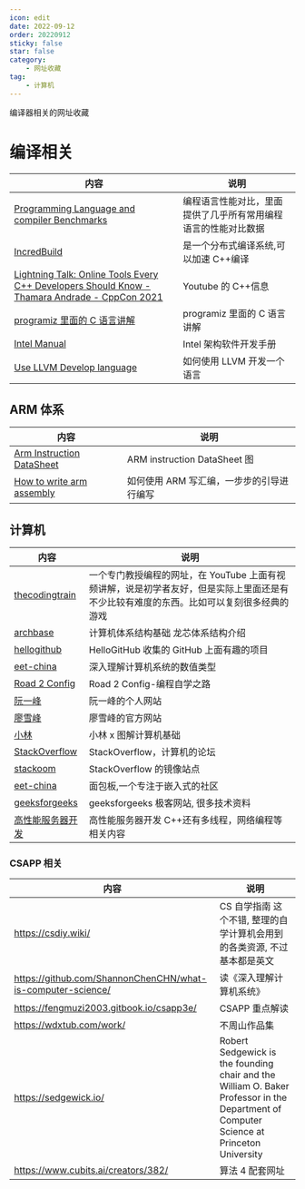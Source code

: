 ```yaml
---
icon: edit
date: 2022-09-12
order: 20220912
sticky: false
star: false
category:
    - 网址收藏
tag:
    - 计算机
---
```


编译器相关的网址收藏

<!-- more -->

# 编译相关

| 内容           | 说明                                                           |
| ------------------------------------------------------------ | -------------------------------------------------------------- |
| [Programming Language and compiler Benchmarks](https://programming-language-benchmarks.vercel.app/)              | 编程语言性能对比，里面提供了几乎所有常用编程语言的性能对比数据 |
| [IncredBuild](https://www.incredibuild.com/)                                            | 是一个分布式编译系统,可以加速 C++编译                          |
| [Lightning Talk: Online Tools Every C++ Developers Should Know - Thamara Andrade - CppCon 2021](https://www.youtube.com/watch?v=UztsWf7F_Sc&ab_channel=CppCon) | Youtube 的 C++信息                                             |
| [programiz 里面的 C 语言讲解](https://www.programiz.com/c-programming/c-data-types)     | programiz 里面的 C 语言讲解                                    |
| [Intel Manual](https://www.intel.com/content/www/us/en/developer/articles/technical/intel-sdm.html) | Intel 架构软件开发手册                                         |
| [Use LLVM Develop language](https://llvm.org/docs/tutorial/MyFirstLanguageFrontend/index.html)      | 如何使用 LLVM 开发一个语言                                     |

## ARM 体系
| 内容 | 说明 |
| ----- | ----- |
| [Arm Instruction DataSheet](https://azeria-labs.com/downloads/cheatsheetv1.3-1920x1080.png) |  ARM instruction DataSheet 图 |
| [How to write arm assembly](https://azeria-labs.com/writing-arm-assembly-part-1/) | 如何使用 ARM 写汇编，一步步的引导进行编写 |


## 计算机
| 内容  | 说明  |
| ----- | ----- |
| [thecodingtrain](https://thecodingtrain.com/) |  一个专门教授编程的网址，在 YouTube 上面有视频讲解，说是初学者友好，但是实际上里面还是有不少比较有难度的东西。比如可以复刻很多经典的游戏 |
| [archbase](https://foxsen.github.io/archbase/) | 计算机体系结构基础 龙芯体系结构介绍 |
| [hellogithub](https://hellogithub.com/) | HelloGitHub 收集的 GitHub 上面有趣的项目 |
| [eet-china](https://www.eet-china.com/mp/a154866.html) | 深入理解计算机系统的数值类型 |
| [Road 2 Config](https://r2coding.com/) | Road 2 Config-编程自学之路 |
| [阮一峰](https://www.ruanyifeng.com/) | 阮一峰的个人网站 |
| [廖雪峰](https://www.liaoxuefeng.com/) | 廖雪峰的官方网站 |
| [小林](https://xiaolincoding.com/) | 小林 x 图解计算机基础 |
| [StackOverflow](https://stackoverflow.com/) |StackOverflow，计算机的论坛 |
| [stackoom](https://stackoom.com/) |  StackOverflow 的镜像站点|
| [eet-china](https://www.eet-china.com/) |  面包板,一个专注于嵌入式的社区 |
| [geeksforgeeks](https://www.geeksforgeeks.org/) |  geeksforgeeks 极客网站, 很多技术资料 |
| [高性能服务器开发](https://balloonwj.github.io/cpp-guide-web/) | 高性能服务器开发 C++还有多线程，网络编程等相关内容 |

### CSAPP 相关
| 内容  | 说明  |
| ----- | ----- |
| https://csdiy.wiki/ | CS 自学指南 这个不错, 整理的自学计算机会用到的各类资源, 不过基本都是英文 |
| https://github.com/ShannonChenCHN/what-is-computer-science/ | 读《深入理解计算机系统》 |
| https://fengmuzi2003.gitbook.io/csapp3e/ | CSAPP 重点解读|
| https://wdxtub.com/work/ | 不周山作品集 |
| https://sedgewick.io/ | Robert Sedgewick is the founding chair and the William O. Baker Professor in the Department of Computer Science at Princeton University |
| https://www.cubits.ai/creators/382/ | 算法 4 配套网址 |
